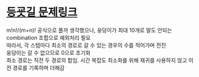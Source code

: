 # [등굣길 문제링크](https://programmers.co.kr/learn/courses/30/lessons/42898)

m!n!/(m+n)! 공식으로 풀까 생각했으나, 웅덩이가 최대 10개로 말도 안되는 combination 조합으로 예외처리 필요   
따라서, 각 스텝마다 최소의 경로로 갈 수 있는 경우의 수를 적어가며 전진   
웅덩이는 갈 수 없으므로 0으로 초기화   
최소 경로는 직전 두 경로의 합임. 시간 복잡도 최소화를 위해 재귀를 사용하지 않고 이전 경로를 기록하며 더해감

